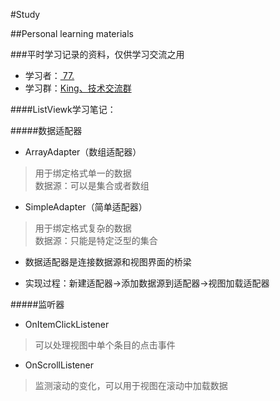 #Study

##Personal learning materials

###平时学习记录的资料，仅供学习交流之用
* 学习者：[  77.](http://wpa.qq.com/msgrd?v=3&uin=951203598&site=qq&menu=yes "点击这里联系作者")<br>
* 学习群：[King、技术交流群](http://shang.qq.com/wpa/qunwpa?idkey=a1488cba8fc51aaa456a82105afafa34276957bd41337abcd0e593a098d9c56a "点击加群")<br>

####ListViewk学习笔记：

#####数据适配器
* ArrayAdapter（数组适配器）
>用于绑定格式单一的数据<br>
>数据源：可以是集合或者数组<br>
* SimpleAdapter（简单适配器）
>用于绑定格式复杂的数据<br>
>数据源：只能是特定泛型的集合<br>

* 数据适配器是连接数据源和视图界面的桥梁

* 实现过程：新建适配器->添加数据源到适配器->视图加载适配器

#####监听器
* OnItemClickListener
>可以处理视图中单个条目的点击事件
* OnScrollListener
>监测滚动的变化，可以用于视图在滚动中加载数据
